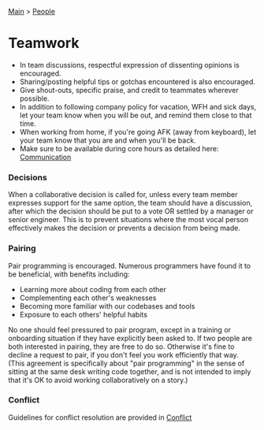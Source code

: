 [Main](../../README.md) >
[People](../README.md)

# Teamwork

- In team discussions, respectful expression of dissenting opinions is encouraged.
- Sharing/posting helpful tips or gotchas encountered is also encouraged.
- Give shout-outs, specific praise, and credit to teammates wherever possible.
- In addition to following company policy for vacation, WFH and sick days, let
  your team know when you will be out, and remind them close to that time.
- When working from home, if you're going AFK (away from keyboard), let your team
  know that you are and when you'll be back.
- Make sure to be available during core hours as detailed here: [Communication](../Communication.md)

### Decisions

When a collaborative decision is called for, unless every team member expresses
support for the same option, the team should have a discussion, after which
the decision should be put to a vote OR settled by a manager or senior
engineer. This is to prevent situations where the most vocal person effectively
makes the decision or prevents a decision from being made.

### Pairing

Pair programming is encouraged. Numerous programmers have found it to be beneficial, with benefits including:
- Learning more about coding from each other
- Complementing each other's weaknesses
- Becoming more familiar with our codebases and tools
- Exposure to each others' helpful habits

No one should feel pressured to pair program, except in a training or
onboarding situation if they have explicitly been asked to. If two people are
both interested in pairing, they are free to do so. Otherwise it's fine to
decline a request to pair, if you don't feel you work efficiently that way.
(This agreement is specifically about "pair programming" in the sense of
sitting at the same desk writing code together, and is not intended to imply
that it's OK to avoid working collaboratively on a story.)

### Conflict

Guidelines for conflict resolution are provided in [Conflict](./Conflict.md)
